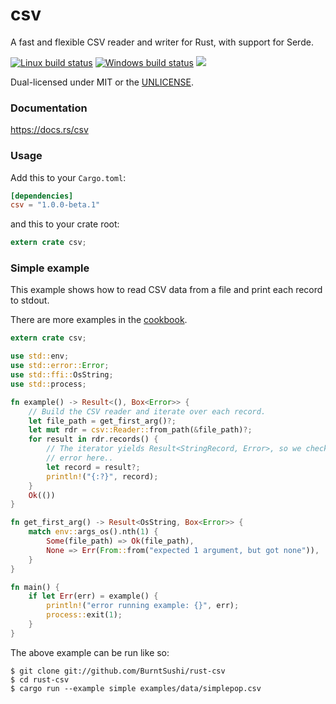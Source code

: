 csv
===
A fast and flexible CSV reader and writer for Rust, with support for Serde.

[![Linux build status](https://api.travis-ci.org/BurntSushi/rust-csv.png)](https://travis-ci.org/BurntSushi/rust-csv)
[![Windows build status](https://ci.appveyor.com/api/projects/status/github/BurntSushi/rust-csv?svg=true)](https://ci.appveyor.com/project/BurntSushi/rust-csv)
[![](http://meritbadge.herokuapp.com/csv)](https://crates.io/crates/csv)

Dual-licensed under MIT or the [UNLICENSE](http://unlicense.org).


### Documentation

https://docs.rs/csv


### Usage

Add this to your `Cargo.toml`:

```toml
[dependencies]
csv = "1.0.0-beta.1"
```

and this to your crate root:

```rust
extern crate csv;
```

### Simple example

This example shows how to read CSV data from a file and print each record to
stdout.

There are more examples in the
[cookbook](https://docs.rs/csv/1.0.0-beta.1/csv/examples/index.html).

```rust
extern crate csv;

use std::env;
use std::error::Error;
use std::ffi::OsString;
use std::process;

fn example() -> Result<(), Box<Error>> {
    // Build the CSV reader and iterate over each record.
    let file_path = get_first_arg()?;
    let mut rdr = csv::Reader::from_path(&file_path)?;
    for result in rdr.records() {
        // The iterator yields Result<StringRecord, Error>, so we check the
        // error here..
        let record = result?;
        println!("{:?}", record);
    }
    Ok(())
}

fn get_first_arg() -> Result<OsString, Box<Error>> {
    match env::args_os().nth(1) {
        Some(file_path) => Ok(file_path),
        None => Err(From::from("expected 1 argument, but got none")),
    }
}

fn main() {
    if let Err(err) = example() {
        println!("error running example: {}", err);
        process::exit(1);
    }
}
```

The above example can be run like so:

```ignore
$ git clone git://github.com/BurntSushi/rust-csv
$ cd rust-csv
$ cargo run --example simple examples/data/simplepop.csv
```
